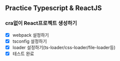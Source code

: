 ## Practice Typescript & ReactJS

### cra없이 React프로젝트 생성하기
  - [x] webpack 설정하기
  - [x] tsconfig 설정하기
  - [x] loader 설정하기(ts-loader/css-loader/file-loader등)
  - [x] 테스트 완료
